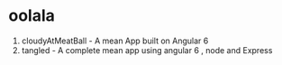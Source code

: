 # oolala

1. cloudyAtMeatBall - A mean App built on Angular 6 
2. tangled - A complete mean app using angular 6 , node and Express
